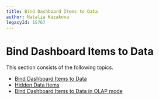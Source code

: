 ```yaml
---
title: Bind Dashboard Items to Data
author: Natalia Kazakova
legacyId: 15767
---
```

# Bind Dashboard Items to Data
This section consists of the following topics.
* [Bind Dashboard Items to Data](bind-dashboard-items-to-data/bind-dashboard-items-to-data.md)
* [Hidden Data Items](bind-dashboard-items-to-data/hidden-data-items.md)
* [Bind Dashboard Items to Data in OLAP mode](bind-dashboard-items-to-data/bind-dashboard-items-to-data-in-olap-mode.md)